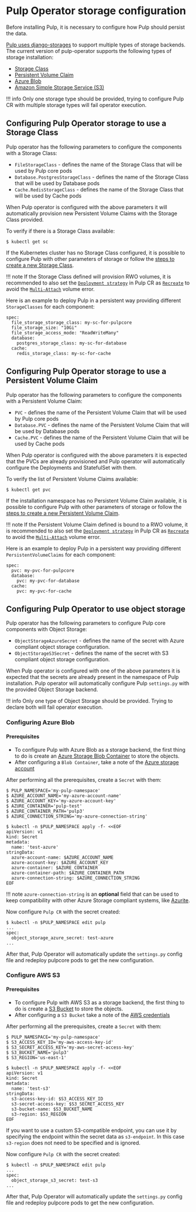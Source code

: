 # Pulp Operator storage configuration

Before installing Pulp, it is necessary to configure how Pulp should persist the data.

[Pulp uses django-storages](https://docs.pulpproject.org/pulpcore/installation/storage.html) to support multiple types of storage backends. The current version of pulp-operator supports the following types of storage installation:

* [Storage Class](#configuring-pulp-operator-storage-to-use-a-storage-class)
* [Persistent Volume Claim](#configuring-pulp-operator-storage-to-use-a-persistent-volume-claim)
* [Azure Blob](#configuring-pulp-operator-to-use-object-storage)
* [Amazon Simple Storage Service (S3)](#configuring-pulp-operator-to-use-object-storage)

!!! info
    Only one storage type should be provided, trying to configure Pulp CR with multiple storage types will fail operator execution.



## Configuring Pulp Operator storage to use a Storage Class

Pulp operator has the following parameters to configure the components with a Storage Class:

* `FileStorageClass` - defines the name of the Storage Class that will be used by Pulp core pods
* `Database.PostgresStorageClass` - defines the name of the Storage Class that will be used by Database pods
* `Cache.RedisStorageClass` - defines the name of the Storage Class that will be used by Cache pods

When Pulp operator is configured with the above parameters it will automatically provision new Persistent Volume Claims with the Storage Class provided.

To verify if there is a Storage Class available:
```
$ kubectl get sc
```

If the Kubernetes cluster has no Storage Class configured, it is possible to configure Pulp with other parameters of storage or follow the [steps to create a new Storage Class](https://kubernetes.io/docs/concepts/storage/storage-classes/).


!!! note
    If the Storage Class defined will provision RWO volumes, it is recommended to also set the [`Deployment strategy`](https://docs.pulpproject.org/pulp_operator/pulp/) in Pulp CR as [`Recreate`](https://kubernetes.io/docs/concepts/workloads/controllers/deployment/#recreate-deployment) to avoid the [`Multi-Attach`](https://docs.pulpproject.org/pulp_operator/faq/#how-can-i-fix-the-multi-attach-error-for-volume-my-volume-volume-is-already-used-by-pods-my-pod) volume error.

Here is an example to deploy Pulp in a persistent way providing different `StorageClasses` for each component:
```
spec:
  file_storage_storage_class: my-sc-for-pulpcore
  file_storage_size: "10Gi"
  file_storage_access_mode: "ReadWriteMany"
  database:
    postgres_storage_class: my-sc-for-database
  cache:
    redis_storage_class: my-sc-for-cache
```


## Configuring Pulp Operator storage to use a Persistent Volume Claim

Pulp operator has the following parameters to configure the components with a Persistent Volume Claim:

* `PVC` - defines the name of the Persistent Volume Claim that will be used by Pulp core pods
* `Database.PVC` - defines the name of the Persistent Volume Claim that will be used by Database pods
* `Cache.PVC` - defines the name of the Persistent Volume Claim that will be used by Cache pods

When Pulp operator is configured with the above parameters it is expected that the PVCs are already provisioned and Pulp operator will automatically configure the Deployments and StatefulSet with them.

To verify the list of Persistent Volume Claims available:
```
$ kubectl get pvc
```

If the installation namespace has no Persistent Volume Claim available, it is possible to configure Pulp with other parameters of storage or follow the [steps to create a new Persistent Volume Claim](https://kubernetes.io/docs/concepts/storage/persistent-volumes/#persistentvolumeclaims).


!!! note
    If the Persistent Volume Claim defined is bound to a RWO volume, it is recommended to also set the [`Deployment strategy`](https://docs.pulpproject.org/pulp_operator/pulp/) in Pulp CR as [`Recreate`](https://kubernetes.io/docs/concepts/workloads/controllers/deployment/#recreate-deployment) to avoid the [`Multi-Attach`](https://docs.pulpproject.org/pulp_operator/faq/#how-can-i-fix-the-multi-attach-error-for-volume-my-volume-volume-is-already-used-by-pods-my-pod) volume error.

Here is an example to deploy Pulp in a persistent way providing different `PersistentVolumeClaims` for each component:
```
spec:
  pvc: my-pvc-for-pulpcore
  database:
    pvc: my-pvc-for-database
  cache:
    pvc: my-pvc-for-cache
```

## Configuring Pulp Operator to use object storage

Pulp operator has the following parameters to configure Pulp core components with Object Storage:

* `ObjectStorageAzureSecret` - defines the name of the secret with Azure compliant object storage configuration.
* `ObjectStorageS3Secret` - defines the name of the secret with S3 compliant object storage configuration.

When Pulp operator is configured with one of the above parameters it is expected that the secrets are already present in the namespace of Pulp installation.
Pulp operator will automatically configure Pulp `settings.py` with the provided Object Storage backend.

!!! info
    Only one type of Object Storage should be provided. Trying to declare both will fail operator execution.

### Configuring Azure Blob

#### Prerequisites
* To configure Pulp with Azure Blob as a storage backend, the first thing to do is create an [Azure Storage Blob Container](https://docs.microsoft.com/en-us/azure/storage/blobs/quickstart-storage-explorer) to store the objects.
* After configuring a `Blob Container`, take a note of the [Azure storage account](https://docs.microsoft.com/en-us/azure/storage/common/storage-account-get-info?toc=%2Fazure%2Fstorage%2Fblobs%2Ftoc.json&tabs=portal)

After performing all the prerequisites, create a `Secret` with them:
```
$ PULP_NAMESPACE='my-pulp-namespace'
$ AZURE_ACCOUNT_NAME='my-azure-account-name'
$ AZURE_ACCOUNT_KEY='my-azure-account-key'
$ AZURE_CONTAINER='pulp-test'
$ AZURE_CONTAINER_PATH='pulp3'
$ AZURE_CONNECTION_STRING='my-azure-connection-string'

$ kubectl -n $PULP_NAMESPACE apply -f- <<EOF
apiVersion: v1
kind: Secret
metadata:
  name: 'test-azure'
stringData:
  azure-account-name: $AZURE_ACCOUNT_NAME
  azure-account-key: $AZURE_ACCOUNT_KEY
  azure-container: $AZURE_CONTAINER
  azure-container-path: $AZURE_CONTAINER_PATH
  azure-connection-string: $AZURE_CONNECTION_STRING
EOF
```

!!! note
    `azure-connection-string` is an **optional** field that can be used to keep compatibility with other Azure Storage compliant systems, like [Azurite](https://github.com/Azure/Azurite).

Now configure `Pulp CR` with the secret created:
```
$ kubectl -n $PULP_NAMESPACE edit pulp
...
spec:
  object_storage_azure_secret: test-azure
...
```

After that, Pulp Operator will automatically update the `settings.py` config file and redeploy pulpcore pods to get the new configuration.

### Configure AWS S3

#### Prerequisites
* To configure Pulp with AWS S3 as a storage backend, the first thing to do is create a [S3 Bucket](https://docs.aws.amazon.com/AmazonS3/latest/userguide/creating-bucket.html) to store the objects.
* After configuring a `S3 Bucket` take a note of the [AWS credentials](https://docs.aws.amazon.com/IAM/latest/UserGuide/id_credentials_access-keys.html)

After performing all the prerequisites, create a `Secret` with them:
```
$ PULP_NAMESPACE='my-pulp-namespace'
$ S3_ACCESS_KEY_ID='my-aws-access-key-id'
$ S3_SECRET_ACCESS_KEY='my-aws-secret-access-key'
$ S3_BUCKET_NAME='pulp3'
$ S3_REGION='us-east-1'

$ kubectl -n $PULP_NAMESPACE apply -f- <<EOF
apiVersion: v1
kind: Secret
metadata:
  name: 'test-s3'
stringData:
  s3-access-key-id: $S3_ACCESS_KEY_ID
  s3-secret-access-key: $S3_SECRET_ACCESS_KEY
  s3-bucket-name: $S3_BUCKET_NAME
  s3-region: $S3_REGION
EOF
```
If you want to use a custom S3-compatible endpoint, you can use it by specifying the endpoint 
within the secret data as `s3-endpoint`.
In this case `s3-region` does not need to be specified and is ignored.

Now configure `Pulp CR` with the secret created:
```
$ kubectl -n $PULP_NAMESPACE edit pulp
...
spec:
  object_storage_s3_secret: test-s3
...
```

After that, Pulp Operator will automatically update the `settings.py` config file and redeploy pulpcore pods to get the new configuration.
